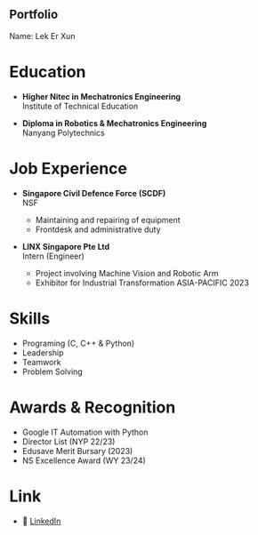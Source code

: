 ## Portfolio

Name: Lek Er Xun

# Education
- **Higher Nitec in Mechatronics Engineering**  
  Institute of Technical Education

- **Diploma in Robotics & Mechatronics Engineering**  
  Nanyang Polytechnics

# Job Experience
- **Singapore Civil Defence Force (SCDF)**   
  NSF
  - Maintaining and repairing of equipment
  - Frontdesk and administrative duty

- **LINX Singapore Pte Ltd**      
  Intern (Engineer)
  - Project involving Machine Vision and Robotic Arm
  - Exhibitor for Industrial Transformation ASIA-PACIFIC 2023

# Skills
- Programing (C, C++ & Python)
- Leadership
- Teamwork
- Problem Solving

# Awards & Recognition
- Google IT Automation with Python
- Director List (NYP 22/23)
- Edusave Merit Bursary (2023)
- NS Excellence Award (WY 23/24)

# Link
- 💼 [LinkedIn](https://www.linkedin.com/in/lekerxun/)
